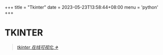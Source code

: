 +++
title = "Tkinter"
date = 2023-05-23T13:58:44+08:00
menu = 'python'
+++

# **TKINTER**

> [*tkinter 在线可视化 ✈*](https://pytk.net/tkinter-helper/)








